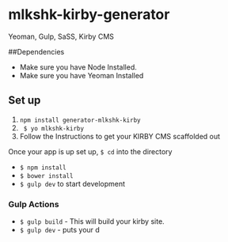 mlkshk-kirby-generator
======================

Yeoman, Gulp, SaSS, Kirby CMS

##Dependencies  
- Make sure you have Node Installed. 
- Make sure you have Yeoman Installed

## Set up 

1. <code>npm install generator-mlkshk-kirby</code>
2. <code> $ yo mlkshk-kirby </code>
3. Follow the Instructions to get your KIRBY CMS scaffolded out 


Once your app is up set up, <code>$ cd</code> into the directory
- <code>$ npm install</code>
- <code>$ bower install</code>
- <code>$ gulp dev</code> to start development



### Gulp Actions
- <code>$ gulp build</code> - This will build your kirby site.
- <code>$ gulp dev</code> - puts your d




